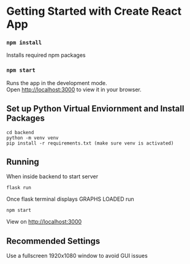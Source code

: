 # Getting Started with Create React App


### `npm install`
Installs required npm packages 

### `npm start`

Runs the app in the development mode.\
Open [http://localhost:3000](http://localhost:3000) to view it in your browser.


## Set up Python Virtual Enviornment and Install Packages
```
cd backend
python -m venv venv 
pip install -r requirements.txt (make sure venv is activated)
```

## Running 
When inside backend to start server
```
flask run
```

Once flask terminal displays GRAPHS LOADED run
```
npm start
```

View on [http://localhost:3000](http://localhost:3000)

## Recommended Settings
Use a fullscreen 1920x1080 window to avoid GUI issues
